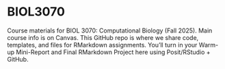 # BIOL3070
Course materials for BIOL 3070: Computational Biology (Fall 2025). Main course info is on Canvas. This GitHub repo is where we share code, templates, and files for RMarkdown assignments. You’ll turn in your Warm-up Mini-Report and Final RMarkdown Project here using Posit/RStudio + GitHub.
